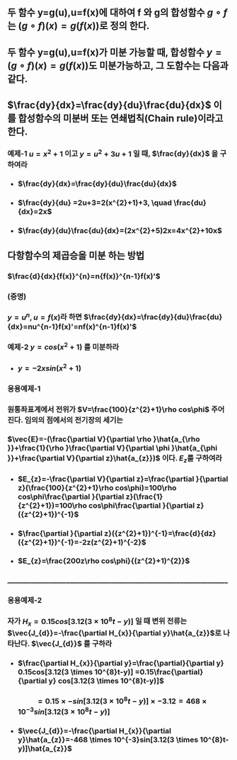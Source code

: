 ## 두 함수 y=g(u),u=f(x)에 대하여 f 와 g의 합성함수 $g \circ f$ 는 $(g \circ f)(x)=g(f(x))$로 정의 한다.
## 두 함수 y=g(u),u=f(x)가 미분 가능할 때, 합성함수 $y=(g \circ f)(x)=g(f(x))$도 미분가능하고, 그 도함수는 다음과 같다.
## $\frac{dy}{dx}=\frac{dy}{du}\frac{du}{dx}$ 이를 합성함수의 미분버 또는 연쇄법칙(Chain rule)이라고 한다.

### 예제-1 $u=x^{2}+1$ 이고 $y=u^{2}+3u+1$ 일 때, $\frac{dy}{dx}$ 을 구하여라
+ ### $\frac{dy}{dx}=\frac{dy}{du}\frac{du}{dx}$
+ ### $\frac{dy}{du} =2u+3=2(x^{2}+1)+3, \quad \frac{du}{dx}=2x$
+ ### $\frac{dy}{du}\frac{du}{dx}=(2x^{2}+5)2x=4x^{2}+10x$

## 다항함수의 제곱승을 미분 하는 방법
### $\frac{d}{dx}{f(x)}^{n}=n{f(x)}^{n-1}f(x)'$
### (증명) 
### $y=u^{n}, u=f(x)$라 하면 $\frac{dy}{dx}=\frac{dy}{du}\frac{du}{dx}=nu^{n-1}f(x)'=nf(x)^{n-1}f(x)'$
### 예제-2 $y=cos(x^{2}+1)$ 를 미분하라
+ ### $y=-2xsin(x^{2}+1)$

### 응용예제-1
### 원통좌표계에서 전위가 $V=\frac{100}{z^{2}+1}\rho cos\phi$ 주어진다. 임의의 점에서의 전기장의 세기는
### $\vec{E}=-(\frac{\partial V}{\partial \rho }\hat{a_{\rho }}+\frac{1}{\rho }\frac{\partial V}{\partial \phi }\hat{a_{\phi }}+\frac{\partial V}{\partial z}\hat{a_{z}})$ 이다. $E_{z}$를 구하여라
+ ### $E_{z}=-\frac{\partial V}{\partial z}=\frac{\partial }{\partial z}(\frac{100}{z^{2}+1}\rho cos\phi)=100\rho cos\phi\frac{\partial }{\partial z}(\frac{1}{z^{2}+1})=100\rho cos\phi\frac{\partial }{\partial z}({z^{2}+1})^{-1}$
+ ### $\frac{\partial }{\partial z}({z^{2}+1})^{-1}=\frac{d}{dz}({z^{2}+1})^{-1}=-2z(z^{2}+1)^{-2}$
+ ### $E_{z}=\frac{200z\rho cos\phi}{(z^{2}+1)^{2}}$
### ________________________________________________________________

### 응용예제-2
### 자가 $H_{x}=0.15cos[3.12(3 \times 10^{8}t-y)]$ 일 때 변위 전류는 $\vec{J_{d}}=-\frac{\partial H_{x}}{\partial y}\hat{a_{z}}$로 나타난다. $\vec{J_{d}}$ 를 구하라
+ ### $\frac{\partial H_{x}}{\partial y}=\frac{\partial}{\partial y} 0.15cos[3.12(3 \times 10^{8}t-y)] =0.15\frac{\partial}{\partial y} cos[3.12(3 \times 10^{8}t-y)]$
  ### $\quad \quad=0.15\times -sin[3.12(3 \times 10^{8}t-y)]\times -3.12=468 \times 10^{-3}sin[3.12(3 \times 10^{8}t-y)]$
+ ### $\vec{J_{d}}=-\frac{\partial H_{x}}{\partial y}\hat{a_{z}}=-468 \times 10^{-3}sin[3.12(3 \times 10^{8}t-y)]\hat{a_{z}}$
